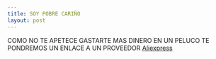 ```yaml
---
title: SOY POBRE CARIÑO     
layout: post
---
```


COMO NO TE APETECE GASTARTE MAS DINERO EN UN PELUCO TE PONDREMOS UN ENLACE A UN PROVEEDOR <a href="https://es.aliexpress.com/category/204000420/watches.html?category_redirect=1&spm=a2g0o.home.106.2.3ad170e5z7vr6r">Aliexpress</a>